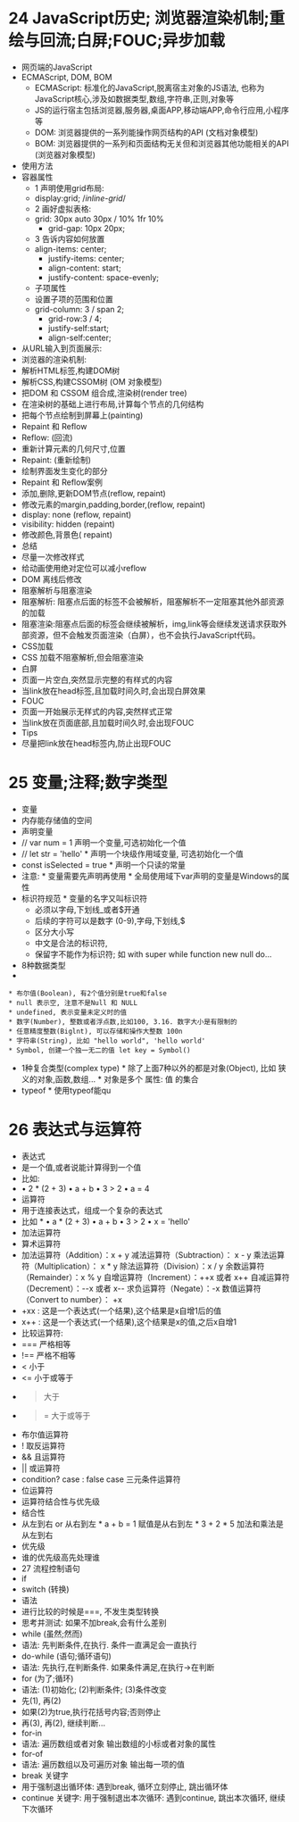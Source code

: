 # 24 JavaScript历史; 浏览器渲染机制;重绘与回流;白屏;FOUC;异步加载
 * 网页端的JavaScript
  * ECMAScript, DOM, BOM
	 * ECMAScript: 标准化的JavaScript,脱离宿主对象的JS语法, 也称为JavaScript核心,涉及如数据类型,数组,字符串,正则,对象等
	 * JS的运行宿主包括浏览器,服务器,桌面APP,移动端APP,命令行应用,小程序等
	 * DOM: 浏览器提供的一系列能操作网页结构的API	  (文档对象模型)
	 * BOM: 浏览器提供的一系列和页面结构无关但和浏览器其他功能相关的API  (浏览器对象模型)
 * 使用方法
  * 容器属性
	 * 1 声明使用grid布局: 
	  * display:grid;  /*inline-grid*/
	 * 2 画好虚拟表格:
	  * grid: 30px auto 30px / 10% 1fr 10%
		* grid-gap: 10px 20px;
	 * 3 告诉内容如何放置
	  * align-items: center;
		* justify-items: center;
		* align-content: start;
		* justify-content: space-evenly;
	* 子项属性
	 * 设置子项的范围和位置
	  * grid-column: 3 / span 2;
		* grid-row:3 / 4;
		* justify-self:start;
		* align-self:center;
 * 从URL输入到页面展示:
 * 浏览器的渲染机制:
  * 解析HTML标签,构建DOM树
  * 解析CSS,构建CSSOM树  (OM 对象模型)
  * 把DOM 和 CSSOM 组合成,渲染树(render tree)
  * 在渲染树的基础上进行布局,计算每个节点的几何结构
  * 把每个节点绘制到屏幕上(painting)
 * Repaint 和 Reflow
  * Reflow: (回流)
   * 重新计算元素的几何尺寸,位置
  * Repaint: (重新绘制)
   *  绘制界面发生变化的部分
 * Repaint 和 Reflow案例
  * 添加,删除,更新DOM节点(reflow, repaint)
  * 修改元素的margin,padding,border,(reflow, repaint)
  * display: none (reflow, repaint)
  * visibility: hidden (repaint)
  * 修改颜色,背景色( repaint)
 * 总结
  * 尽量一次修改样式
  * 给动画使用绝对定位可以减小reflow
  * DOM 离线后修改
 * 阻塞解析与阻塞渲染
  * 阻塞解析: 阻塞点后面的标签不会被解析，阻塞解析不一定阻塞其他外部资源的加载
  * 阻塞渲染:阻塞点后面的标签会继续被解析，img,link等会继续发送请求获取外部资源，但不会触发页面渲染（白屏），也不会执行JavaScript代码。
 * CSS加载
  * CSS 加载不阻塞解析,但会阻塞渲染
  * 白屏
   * 页面一片空白,突然显示完整的有样式的内容
   * 当link放在head标签,且加载时间久时,会出现白屏效果
  * FOUC
   * 页面一开始展示无样式的内容,突然样式正常
   * 当link放在页面底部,且加载时间久时,会出现FOUC 
  * Tips
   * 尽量把link放在head标签内,防止出现FOUC
# 25 变量;注释;数字类型
 * 变量
  * 内存能存储值的空间
  * 声明变量 
   * // var num = 1 声明一个变量,可选初始化一个值
   * // let str = 'hello'
    * 声明一个块级作用域变量, 可选初始化一个值
   * const isSelected = true
    * 声明一个只读的常量
   * 注意:
    * 变量需要先声明再使用
    * 全局使用域下var声明的变量是Windows的属性
   * 标识符规范
    * 变量的名字又叫标识符
     * 必须以字母,下划线_或者$开通
     * 后续的字符可以是数字 (0-9),字母,下划线,$
     * 区分大小写
     * 中文是合法的标识符,
     * 保留字不能作为标识符; 如 with super while function new null do...
  * 8种数据类型
   * 
    * 布尔值(Boolean), 有2个值分别是true和false
    * null 表示空, 注意不是Null 和 NULL
    * undefined, 表示变量未定义时的值
    * 数字(Number), 整数或者浮点数,比如100, 3.16. 数字大小是有限制的
    * 任意精度整数(Biglnt), 可以存储和操作大整数 100n
    * 字符串(String), 比如 "hello world", 'hello world'
    * Symbol, 创建一个独一无二的值 let key = Symbol()
   * 1种复合类型(complex type)
    * 除了上面7种以外的都是对象(Object), 比如 狭义的对象,函数,数组...
    * 对象是多个 属性: 值 的集合
   * typeof
    * 使用typeof能qu 
# 26 表达式与运算符
 * 表达式
  * 是一个值,或者说能计算得到一个值
  * 比如:
   * • 2 * (2 + 3) 
     • a + b
     • 3 > 2
     • a = 4  
 * 运算符
  * 用于连接表达式，组成一个复杂的表达式
   * 比如
    * • a * (2 + 3) 
      • a + b
      • 3 > 2
      • x = 'hello'
  * 加法运算符
  * 算术运算符
   * 加法运算符（Addition）：x + y
     减法运算符（Subtraction）： x - y
     乘法运算符（Multiplication）： x * y
     除法运算符（Division）：x / y
     余数运算符（Remainder）：x % y
     自增运算符（Increment）：++x 或者 x++
     自减运算符（Decrement）：--x 或者 x--
     求负运算符（Negate）：-x
     数值运算符（Convert to number）： +x
   * +xx : 这是一个表达式(一个结果),这个结果是x自增1后的值
   * x++ : 这是一个表达式(一个结果),这个结果是x的值,之后x自增1
  * 比较运算符:
   * === 严格相等
   * !== 严格不相等
   * < 小于
   * <= 小于或等于
   * > 大于
   * >= 大于或等于
  * 布尔值运算符
   * ! 取反运算符
   * && 且运算符
   * || 或运算符
   * condition? case : false case 三元条件运算符
  * 位运算符
 * 运算符结合性与优先级
  * 结合性
   * 从左到右 or 从右到左
    * a + b = 1 赋值是从右到左
    * 3 + 2 * 5 加法和乘法是从左到右
  * 优先级
   * 谁的优先级高先处理谁
* 27 流程控制语句
 * if
 * switch  (转换)
  * 语法
   * 进行比较的时候是===, 不发生类型转换
   * 思考并测试: 如果不加break,会有什么差别
 * while  (虽然;然而)
  * 语法: 先判断条件,在执行.  条件一直满足会一直执行
 * do-while  (语句;循环语句)
  * 语法: 先执行,在判断条件.  如果条件满足,在执行->在判断
 * for  (为了;循环)
  * 语法: (1)初始化; (2)判断条件; (3)条件改变
   * 先(1), 再(2)
   * 如果(2)为true,执行花括号内容;否则停止
   * 再(3), 再(2), 继续判断...
 * for-in
  * 语法: 遍历数组或者对象  输出数组的小标或者对象的属性
 * for-of
  * 语法: 遍历数组以及可遍历对象  输出每一项的值
 * break 关键字
  * 用于强制退出循环体: 遇到break, 循环立刻停止, 跳出循环体
 * continue 关键字: 用于强制退出本次循环:  遇到continue, 跳出本次循环, 继续下次循环

   





